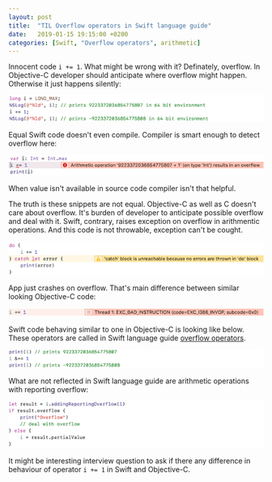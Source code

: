 ```yaml
---
layout: post
title:  "TIL Overflow operators in Swift language guide"
date:   2019-01-15 19:15:00 +0200
categories: [Swift, "Overflow operators", arithmetic]
---
```

Innocent code `i += 1`. What might be wrong with it? Definately, overflow. In Objective-C developer should anticipate where overflow might happen. Otherwise it just happens silently:

![](/assets/images/Screenshot%202019-01-15%20at%2018.05.38.png)

Equal Swift code doesn't even compile. Compiler is smart enough to detect overflow here:

![](/assets/images/Screenshot%202019-01-15%20at%2016.29.44.png)

When value isn't available in source code compiler isn't that helpful.

The truth is these snippets are not equal. Objective-C as well as C doesn't care about overflow. It's burden of developer to anticipate possible overflow and deal with it. Swift, contrary, raises exception on overflow in arithmentic operations. And this code is not throwable, exception can't be cought.

![](/assets/images/Screenshot%202019-01-15%20at%2017.26.20.png)

App just crashes on overflow. That's main difference between similar looking Objective-C code:

![](/assets/images/Screenshot%202019-01-15%20at%2017.36.14.png)

Swift code behaving similar to one in Objective-C is looking like below. These operators are called in Swift language guide [overflow operators](https://docs.swift.org/swift-book/LanguageGuide/AdvancedOperators.html#ID37).

![](/assets/images/Screenshot%202019-01-15%20at%2017.45.05.png)

What are not reflected in Swift language guide are arithmetic operations with reporting overflow:

![](/assets/images/Screenshot%202019-01-15%20at%2017.52.13.png)

It might be interesting interview question to ask if there any difference in behaviour of operator `i += 1` in Swift and Objective-C.
